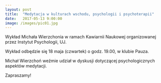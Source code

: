 ```yaml
---
layout: post
title:  "Medytacja w kulturach wschodu, psychologii i psychoterapii"
date:   2017-05-13 9:00:00
image: /images/pic01.jpg
---
```


Wykład Michała Wierzchonia w ramach Kawiarnii Naukowej organizowanej przez Instytut Psychologii, UJ.

Wykład odbędzie się 18 maja (czwartek) o godz. 19.00, w klubie Pauza.

Michał Wierzchoń weźmie udział w dyskusji dotyczącej psychologicznych aspektów medytacji.

Zapraszamy!
